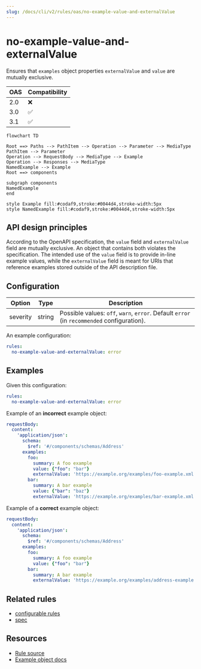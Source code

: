 ```yaml
---
slug: /docs/cli/v2/rules/oas/no-example-value-and-externalValue
---
```


# no-example-value-and-externalValue

Ensures that `examples` object properties `externalValue` and `value` are mutually exclusive.

| OAS | Compatibility |
| --- | ------------- |
| 2.0 | ❌            |
| 3.0 | ✅            |
| 3.1 | ✅            |

```mermaid
flowchart TD

Root ==> Paths --> PathItem --> Operation --> Parameter --> MediaType
PathItem --> Parameter
Operation --> RequestBody --> MediaType --> Example
Operation --> Responses --> MediaType
NamedExample --> Example
Root ==> components

subgraph components
NamedExample
end

style Example fill:#codaf9,stroke:#0044d4,stroke-width:5px
style NamedExample fill:#codaf9,stroke:#0044d4,stroke-width:5px

```

## API design principles

According to the OpenAPI specification, the `value` field and `externalValue` field are mutually exclusive.
An object that contains both violates the specification.
The intended use of the `value` field is to provide in-line example values, while the `externalValue` field is meant for URIs that reference examples stored outside of the API description file.

## Configuration

| Option   | Type   | Description                                                                                |
| -------- | ------ | ------------------------------------------------------------------------------------------ |
| severity | string | Possible values: `off`, `warn`, `error`. Default `error` (in `recommended` configuration). |

An example configuration:

```yaml
rules:
  no-example-value-and-externalValue: error
```

## Examples

Given this configuration:

```yaml
rules:
  no-example-value-and-externalValue: error
```

Example of an **incorrect** example object:

```yaml Bad example
requestBody:
  content:
    'application/json':
      schema:
        $ref: '#/components/schemas/Address'
      examples:
        foo:
          summary: A foo example
          value: {"foo": "bar"}
          externalValue: 'https://example.org/examples/foo-example.xml'
        bar:
          summary: A bar example
          value: {"bar": "baz"}
          externalValue: 'https://example.org/examples/bar-example.xml'
```

Example of a **correct** example object:

```yaml Good example
requestBody:
  content:
    'application/json':
      schema:
        $ref: '#/components/schemas/Address'
      examples:
        foo:
          summary: A foo example
          value: {"foo": "bar"}
        bar:
          summary: A bar example
          externalValue: 'https://example.org/examples/address-example.xml'
```

## Related rules

- [configurable rules](../configurable-rules.md)
- [spec](./struct.md)

## Resources

- [Rule source](https://github.com/Redocly/redocly-cli/blob/main/packages/core/src/rules/oas3/no-example-value-and-externalValue.ts)
- [Example object docs](https://redocly.com/docs/openapi-visual-reference/example/)
